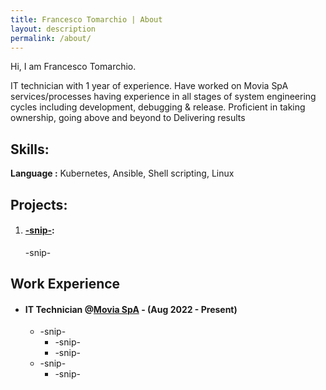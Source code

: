 ```yaml
---
title: Francesco Tomarchio | About
layout: description
permalink: /about/
---
```

Hi, I am Francesco Tomarchio.

IT technician with 1 year of experience. Have worked on Movia SpA services/processes having experience in all stages of system engineering cycles
including development, debugging & release. Proficient in
taking ownership, going above and beyond to Delivering results

## Skills:

**Language :** Kubernetes, Ansible, Shell scripting, Linux

## Projects:
1. #### [-snip-](https://google.com/​):

    -snip-

## Work Experience

* #### IT Technician @[Movia SpA](https://www.movia.biz/) - (Aug 2022 - Present)

    * -snip-
        * -snip-
        * -snip-
    * -snip-
        * -snip-
